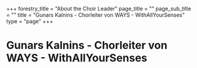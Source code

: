 +++
forestry_title = "About the Choir Leader"
page_title = ""
page_sub_title = ""
title = "Gunars Kalnins - Chorleiter von WAYS - WithAllYourSenses"
type = "page"
+++
# Gunars Kalnins - Chorleiter von WAYS - WithAllYourSenses

